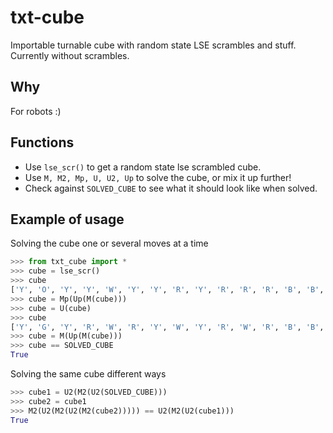 # txt-cube
Importable turnable cube with random state LSE scrambles and stuff. Currently without scrambles.

## Why
For robots :)

## Functions
-   Use `lse_scr()` to get a random state lse scrambled cube.
-   Use `M, M2, Mp, U, U2, Up` to solve the cube, or mix it up further!
-   Check against `SOLVED_CUBE` to see what it should look like when solved.

## Example of usage
Solving the cube one or several moves at a time
```python
>>> from txt_cube import *
>>> cube = lse_scr()
>>> cube
['Y', 'O', 'Y', 'Y', 'W', 'Y', 'Y', 'R', 'Y', 'R', 'R', 'R', 'B', 'B', 'B', 'B', 'B', 'B', 'G', 'W', 'G', 'R', 'O', 'R', 'R', 'O', 'R', 'O', 'B', 'O', 'G', 'G', 'G', 'G', 'G', 'G', 'B', 'W', 'B', 'O', 'R', 'O', 'O', 'G', 'O', 'W', 'Y', 'W', 'W', 'Y', 'W', 'W', 'Y', 'W']
>>> cube = Mp(Up(M(cube)))
>>> cube = U(cube)
>>> cube
['Y', 'G', 'Y', 'R', 'W', 'R', 'Y', 'W', 'Y', 'R', 'W', 'R', 'B', 'B', 'B', 'B', 'B', 'B', 'G', 'O', 'G', 'R', 'O', 'R', 'R', 'O', 'R', 'O', 'Y', 'O', 'G', 'G', 'G', 'G', 'G', 'G', 'B', 'Y', 'B', 'O', 'R', 'O', 'O', 'Y', 'O', 'W', 'Y', 'W', 'W', 'Y', 'W', 'W', 'B', 'W']
>>> cube = M(Up(M(cube)))
>>> cube == SOLVED_CUBE
True
```

Solving the same cube different ways
```python
>>> cube1 = U2(M2(U2(SOLVED_CUBE)))
>>> cube2 = cube1
>>> M2(U2(M2(U2(M2(cube2))))) == U2(M2(U2(cube1)))
True
```
